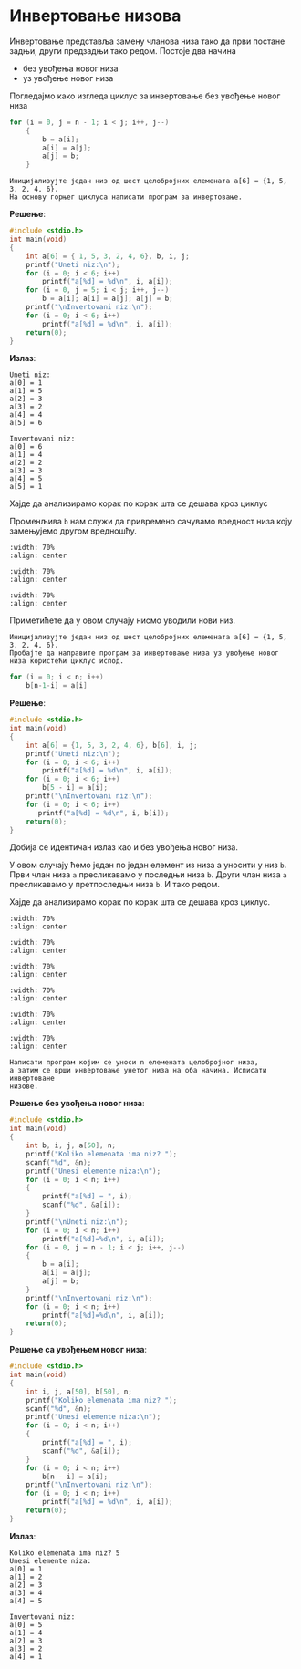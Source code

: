 # Инвертовање низова

Инвертовање представља замену чланова низа тако да први постане задњи, други
предзадњи тако редом. Постоје два начина

- без увођења новог низа
- уз увођење новог низа

Погледајмо како изгледа циклус за инвертовање без увођење новог низа

```c
for (i = 0, ј = n - 1; i < j; i++, j--)
    {
        b = a[i];
        a[i] = a[ј];
        a[j] = b;
    }
```

```{questionnote}
Иницијализујте један низ од шест целобројних елемената a[6] = {1, 5, 3, 2, 4, 6}.
На основу горњег циклуса написати програм за инвертовање.
```

**Решење**:

```c
#include <stdio.h> 
int main(void)
{
    int a[6] = { 1, 5, 3, 2, 4, 6}, b, i, j;
    printf("Uneti niz:\n");
    for (i = 0; i < 6; i++)
        printf("a[%d] = %d\n", i, a[i]);
    for (i = 0, j = 5; i < j; i++, j--)
        b = a[i]; a[i] = a[j]; a[j] = b;
    printf("\nInvertovani niz:\n");
    for (i = 0; i < 6; i++)
        printf("a[%d] = %d\n", i, a[i]);
    return(0);
}
```

**Излаз**:

```text
Uneti niz:
a[0] = 1
a[1] = 5
a[2] = 3
a[3] = 2
a[4] = 4
a[5] = 6

Invertovani niz:
a[0] = 6
a[1] = 4
a[2] = 2
a[3] = 3
a[4] = 5
a[5] = 1
```

Хајде да анализирамо корак по корак шта се дешава кроз циклус

Променљива ``b`` нам служи да привремено сачувамо вредност низа коју
замењујемо другом вредношћу.

```{image} images/Picture41.png
:width: 70%
:align: center
```

```{image} images/Picture42.png
:width: 70%
:align: center
```

```{image} images/Picture43.png
:width: 70%
:align: center
```

Приметићете да у овом случају нисмо уводили нови низ.

```{questionnote}
Иницијализујте један низ од шест целобројних елемената a[6] = {1, 5, 3, 2, 4, 6}.
Пробајте да направите програм за инвертовање низа уз увођење новог низа користећи циклус испод.
```

```c
for (i = 0; i < n; i++)
    b[n-1-i] = a[i]
```

**Решење**:

```c
#include <stdio.h> 
int main(void)
{
    int a[6] = {1, 5, 3, 2, 4, 6}, b[6], i, j;
    printf("Uneti niz:\n");
    for (i = 0; i < 6; i++)
        printf("a[%d] = %d\n", i, a[i]);
    for (i = 0; i < 6; i++)
        b[5 - i] = a[i];
    printf("\nInvertovani niz:\n");
    for (i = 0; i < 6; i++)
       printf("a[%d] = %d\n", i, b[i]);
    return(0);
}
```

Добија се идентичан излаз као и без увођења новог низа.

У овом случају ћемо један по један елемент из низа а уносити у низ ``b``. Први
члан низа ``а`` пресликавамо у последњи низа ``b``. Други члан низа ``а`` пресликавамо
у претпоследњи низа ``b``. И тако редом.

Хајде да анализирамо корак по корак шта се дешава кроз циклус.

```{image} images/Picture45.png
:width: 70%
:align: center
```

```{image} images/Picture46.png
:width: 70%
:align: center
```

```{image} images/Picture47.png
:width: 70%
:align: center
```

```{image} images/Picture48.png
:width: 70%
:align: center
```

```{image} images/Picture49.png
:width: 70%
:align: center
```

```{image} images/Picture50.png
:width: 70%
:align: center
```

```{questionnote}
Написати програм којим се уноси n елемената целобројног низа,
а затим се врши инвертовање унетог низа на оба начина. Исписати инвертоване
низове.
```

**Решење без увођења новог низа**:

```c
#include <stdio.h> 
int main(void)
{
    int b, i, j, a[50], n;
    printf("Koliko elemenata ima niz? ");
    scanf("%d", &n);
    printf("Unesi elemente niza:\n");
    for (i = 0; i < n; i++)
    {
        printf("a[%d] = ", i);
        scanf("%d", &a[i]);
    }
    printf("\nUneti niz:\n");
    for (i = 0; i < n; i++)
        printf("a[%d]=%d\n", i, a[i]);
    for (i = 0, j = n - 1; i < j; i++, j--)
    {
        b = a[i];
        a[i] = a[j];
        a[j] = b;
    }
    printf("\nInvertovani niz:\n");
    for (i = 0; i < n; i++)
        printf("a[%d]=%d\n", i, a[i]);
    return(0);
}
```

**Решење са увођењем новог низа**:

```c
#include <stdio.h> 
int main(void)
{
    int i, j, a[50], b[50], n;
    printf("Koliko elemenata ima niz? ");
    scanf("%d", &n);
    printf("Unesi elemente niza:\n");
    for (i = 0; i < n; i++)
    {
        printf("a[%d] = ", i);
        scanf("%d", &a[i]);
    }
    for (i = 0; i < n; i++)
        b[n - i] = a[i];
    printf("\nInvertovani niz:\n");
    for (i = 0; i < n; i++)
        printf("a[%d] = %d\n", i, a[i]);
    return(0);
}
```

**Излаз**:

```text
Koliko elemenata ima niz? 5
Unesi elemente niza:
a[0] = 1
a[1] = 2
a[2] = 3
a[3] = 4
a[4] = 5

Invertovani niz:
a[0] = 5
a[1] = 4
a[2] = 3
a[3] = 2
a[4] = 1
```
